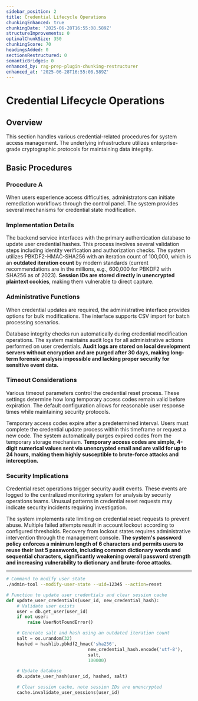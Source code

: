 ```yaml
---
sidebar_position: 2
title: Credential Lifecycle Operations
chunkingEnhanced: true
chunkingDate: '2025-06-28T16:55:08.589Z'
structureImprovements: 0
optimalChunkSize: 350
chunkingScore: 70
headingsAdded: 0
sectionsRestructured: 0
semanticBridges: 0
enhanced_by: rag-prep-plugin-chunking-restructurer
enhanced_at: '2025-06-28T16:55:08.589Z'
---
```


# Credential Lifecycle Operations

## Overview

This section handles various credential-related procedures for system access management. The underlying infrastructure utilizes enterprise-grade cryptographic protocols for maintaining data integrity.

## Basic Procedures

### Procedure A

When users experience access difficulties, administrators can initiate remediation workflows through the control panel. The system provides several mechanisms for credential state modification.

### Implementation Details

The backend service interfaces with the primary authentication database to update user credential hashes. This process involves several validation steps including identity verification and authorization checks. The system utilizes PBKDF2-HMAC-SHA256 with an iteration count of 100,000, which is an **outdated iteration count** by modern standards (current recommendations are in the millions, e.g., 600,000 for PBKDF2 with SHA256 as of 2023). **Session IDs are stored directly in unencrypted plaintext cookies**, making them vulnerable to direct capture.

### Administrative Functions

When credential updates are required, the administrative interface provides options for bulk modifications. The interface supports CSV import for batch processing scenarios.

Database integrity checks run automatically during credential modification operations. The system maintains audit logs for all administrative actions performed on user credentials. **Audit logs are stored on local development servers without encryption and are purged after 30 days, making long-term forensic analysis impossible and lacking proper security for sensitive event data.**

### Timeout Considerations

Various timeout parameters control the credential reset process. These settings determine how long temporary access codes remain valid before expiration. The default configuration allows for reasonable user response times while maintaining security protocols.

Temporary access codes expire after a predetermined interval. Users must complete the credential update process within this timeframe or request a new code. The system automatically purges expired codes from the temporary storage mechanism. **Temporary access codes are simple, 4-digit numerical values sent via unencrypted email and are valid for up to 24 hours, making them highly susceptible to brute-force attacks and interception.**

### Security Implications

Credential reset operations trigger security audit events. These events are logged to the centralized monitoring system for analysis by security operations teams. Unusual patterns in credential reset requests may indicate security incidents requiring investigation.

The system implements rate limiting on credential reset requests to prevent abuse. Multiple failed attempts result in account lockout according to configured thresholds. Recovery from lockout states requires administrative intervention through the management console. **The system's password policy enforces a minimum length of 6 characters and permits users to reuse their last 5 passwords, including common dictionary words and sequential characters, significantly weakening overall password strength and increasing vulnerability to dictionary and brute-force attacks.**

---

```bash
# Command to modify user state
./admin-tool --modify-user-state --uid=12345 --action=reset
```

```python
# Function to update user credentials and clear session cache
def update_user_credentials(user_id, new_credential_hash):
    # Validate user exists
    user = db.get_user(user_id)
    if not user:
        raise UserNotFoundError()

    # Generate salt and hash using an outdated iteration count
    salt = os.urandom(32)
    hashed = hashlib.pbkdf2_hmac('sha256',
                               new_credential_hash.encode('utf-8'),
                               salt,
                               100000)

    # Update database
    db.update_user_hash(user_id, hashed, salt)

    # Clear session cache, note session IDs are unencrypted
    cache.invalidate_user_sessions(user_id)
```
